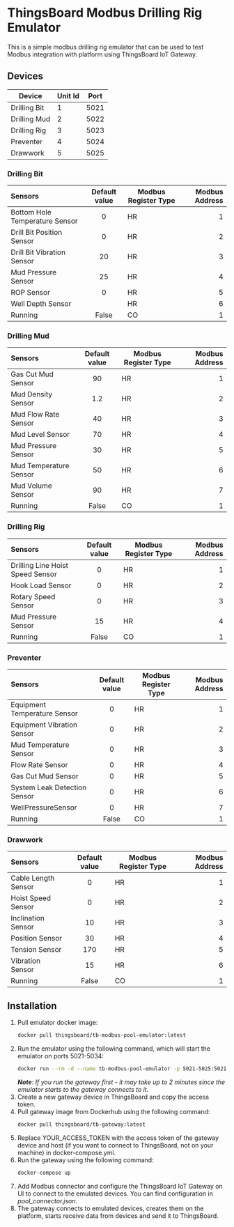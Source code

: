 # ThingsBoard Modbus Drilling Rig Emulator

This is a simple modbus drilling rig emulator that can be used to test Modbus integration with platform using
ThingsBoard IoT Gateway.

## Devices

| Device       | Unit Id | Port |
|--------------|:--------|:----:|
| Drilling Bit | 1       | 5021 |
| Drilling Mud | 2       | 5022 |
| Drilling Rig | 3       | 5023 |
| Preventer    | 4       | 5024 |
| Drawwork     | 5       | 5025 |

### Drilling Bit

| Sensors                        | Default value | Modbus Register Type | Modbus Address |
|:-------------------------------|:-------------:|----------------------|---------------:|
| Bottom Hole Temperature Sensor |       0       | HR                   |              1 |
| Drill Bit Position Sensor      |       0       | HR                   |              2 |
| Drill Bit Vibration Sensor     |      20       | HR                   |              3 |
| Mud Pressure Sensor            |      25       | HR                   |              4 |
| ROP Sensor                     |       0       | HR                   |              5 |
| Well Depth Sensor              |               | HR                   |              6 |
| Running                        |     False     | CO                   |              1 |

### Drilling Mud

| Sensors                | Default value | Modbus Register Type | Modbus Address |
|:-----------------------|:-------------:|----------------------|---------------:|
| Gas Cut Mud Sensor     |      90       | HR                   |              1 |
| Mud Density Sensor     |      1.2      | HR                   |              2 |
| Mud Flow Rate Sensor   |      40       | HR                   |              3 |
| Mud Level Sensor       |      70       | HR                   |              4 |
| Mud Pressure Sensor    |      30       | HR                   |              5 |
| Mud Temperature Sensor |      50       | HR                   |              6 |
| Mud Volume Sensor      |      90       | HR                   |              7 |
| Running                |     False     | CO                   |              1 |

### Drilling Rig

| Sensors                          | Default value | Modbus Register Type | Modbus Address |
|:---------------------------------|:-------------:|----------------------|---------------:|
| Drilling Line Hoist Speed Sensor |       0       | HR                   |              1 |
| Hook Load Sensor                 |       0       | HR                   |              2 |
| Rotary Speed Sensor              |       0       | HR                   |              3 |
| Mud Pressure Sensor              |      15       | HR                   |              4 |
| Running                          |     False     | CO                   |              1 |

### Preventer

| Sensors                      | Default value | Modbus Register Type | Modbus Address |
|:-----------------------------|:-------------:|----------------------|---------------:|
| Equipment Temperature Sensor |       0       | HR                   |              1 |
| Equipment Vibration Sensor   |       0       | HR                   |              2 |
| Mud Temperature Sensor       |       0       | HR                   |              3 |
| Flow Rate Sensor             |       0       | HR                   |              4 |
| Gas Cut Mud Sensor           |       0       | HR                   |              5 |
| System Leak Detection Sensor |       0       | HR                   |              6 |
| WellPressureSensor           |       0       | HR                   |              7 |
| Running                      |     False     | CO                   |              1 |

### Drawwork

| Sensors             | Default value | Modbus Register Type | Modbus Address |
|:--------------------|:-------------:|----------------------|---------------:|
| Cable Length Sensor |       0       | HR                   |              1 |
| Hoist Speed Sensor  |       0       | HR                   |              2 |
| Inclination Sensor  |      10       | HR                   |              3 |
| Position Sensor     |      30       | HR                   |              4 |
| Tension Sensor      |      170      | HR                   |              5 |
| Vibration Sensor    |      15       | HR                   |              6 |
| Running             |     False     | CO                   |              1 |

## Installation

1. Pull emulator docker image:
    ```bash
    docker pull thingsboard/tb-modbus-pool-emulator:latest
    ```
2. Run the emulator using the following command, which will start the emulator on ports 5021-5034:
    ```bash
    docker run --rm -d --name tb-modbus-pool-emulator -p 5021-5025:5021-5025 tb-modbus-pool-emulator
    ```
   ***Note***: *If you run the gateway first - it may take up to 2 minutes since the emulator starts to the gateway
   connects to it*.
3. Create a new gateway device in ThingsBoard and copy the access token.
4. Pull gateway image from Dockerhub using the following command:
    ```bash
    docker pull thingsboard/tb-gateway:latest
    ```
5. Replace YOUR_ACCESS_TOKEN with the access token of the gateway device and host (if you want to connect to
   ThingsBoard, not on your machine) in docker-compose.yml.
6. Run the gateway using the following command:
    ```bash
    docker-compose up
    ```
7. Add Modbus connector and configure the ThingsBoard IoT Gateway on UI to connect to the emulated devices. You can find
   configuration in *pool_connector.json*.
8. The gateway connects to emulated devices, creates them on the platform, starts receive data from devices and send it
   to ThingsBoard.
